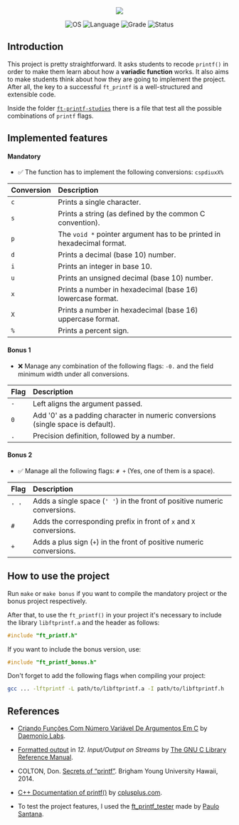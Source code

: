 <p align="center">
    <img src="https://user-images.githubusercontent.com/102881479/215298013-ff93daf3-6f0c-4226-9474-65b280e579fe.png">
</p>

<p align="center">
    <img src="https://img.shields.io/badge/OS-Linux-blue" alt="OS">
    <img src="https://img.shields.io/badge/Language-C%20%7C%20C%2B%2B-blue.svg" alt="Language">
    <img src="https://img.shields.io/badge/Grade-110%2F100-brightgreen.svg" alt="Grade">
    <img src="https://img.shields.io/badge/Status-Completed-brightgreen.svg" alt="Status">
</p>


## Introduction

This project is pretty straightforward. It asks students to recode `printf()` in order to make them learn about how a **variadic function** works. It also aims to make students think about how they are going to implement the project. After all, the key to a successful `ft_printf` is a well-structured and extensible code.

Inside the folder [`ft-printf-studies`](https://github.com/ygor-sena/42cursus-ft-printf/blob/main/ft-printf-studies/ft_printf_studies.c) there is a file that test all the possible combinations of `printf` flags.

## Implemented features

#### Mandatory

- ✅ The function has to implement the following conversions: `cspdiuxX%`

| Conversion | Description |
|:----|:-----|
| `c`  | Prints a single character. |
| `s`  | Prints a string (as defined by the common C convention). |
| `p`  | The `void *` pointer argument has to be printed in hexadecimal format. |
| `d`  | Prints a decimal (base 10) number. |
| `i`  | Prints an integer in base 10. |
| `u`  | Prints an unsigned decimal (base 10) number. |
| `x`  | Prints a number in hexadecimal (base 16) lowercase format. |
| `X`  | Prints a number in hexadecimal (base 16) uppercase format. |
| `%`  | Prints a percent sign. |

#### Bonus 1

- ❌ Manage any combination of the following flags: `-0.` and the field minimum width under all conversions.

| Flag | Description |
|:----|:-----|
| `-`  | Left aligns the argument passed. |
| `0`  | Add '0' as a padding character in numeric conversions (single space is default). |
| `.`  | Precision definition, followed by a number. |

#### Bonus 2

- ✅ Manage all the following flags: `# +` (Yes, one of them is a space).

| Flag | Description |
|:----|:-----|
| `' '`  | Adds a single space (`' '`) in the front of positive numeric conversions. |
| `#`  | Adds the corresponding prefix in front of `x` and `X` conversions. |
| `+`  | Adds a plus sign (`+`) in the front of positive numeric conversions. |


## How to use the project

Run `make` or `make bonus` if you want to compile the mandatory project or the bonus project respectively.

After that, to use the `ft_printf()` in your project it's necessary to include the library `libftprintf.a` and the header as follows:

```c
#include "ft_printf.h" 
```

If you want to include the bonus version, use:

```c
#include "ft_printf_bonus.h" 
```

Don't forget to add the following flags when compiling your project:

```bash
gcc ... -lftprintf -L path/to/libftprintf.a -I path/to/libftprintf.h
```

## References

- [Criando Funções Com Número Variável De Argumentos Em C](https://daemoniolabs.wordpress.com/tag/como-utilizar-va_start-va_arg-va_end-e-va_list/) by [Daemonio Labs](https://daemoniolabs.wordpress.com/).

- [Formatted output](https://www.gnu.org/software/libc/manual/html_node/Formatted-Output.html) in _12. Input/Output on Streams_ by [The GNU C Library Reference Manual](https://www.gnu.org/software/libc/manual/2.36/html_mono/libc.html).
- COLTON, Don. [Secrets of “printf”](https://www.studocu.com/en-us/document/florida-institute-of-technology/ae-comp-techniques/secrets-of-printf/3918181). Brigham Young University Hawaii, 2014.
- [C++ Documentation of printf()](https://cplusplus.com/reference/cstdio/printf/) by [cplusplus.com](https://cplusplus.com/reference/).
- To test the project features, I used the [ft_printf_tester](https://github.com/paulo-santana/ft_printf_tester.git) made by [Paulo Santana](https://github.com/paulo-santana).
